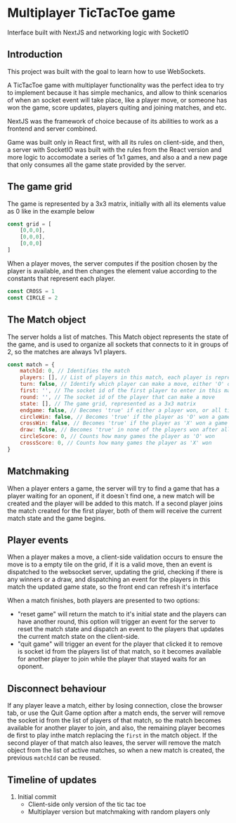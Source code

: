 # Multiplayer TicTacToe game  

Interface built with NextJS and networking logic with SocketIO

## Introduction

This project was built with the goal to learn how to use WebSockets.

A TicTacToe game with multiplayer functionality was the perfect idea to try to implement because it has simple mechanics, and allow to think scenarios of when an socket event will take place, like a player move, or someone has won the game, score updates, players quiting and joining matches, and etc.

NextJS was the framework of choice because of its abilities to work as a frontend and server combined.

Game was built only in React first, with all its rules on client-side, and then, a server with SocketIO was built with the rules from the React version and more logic to accomodate a series of 1x1 games, and also a and a new page that only consumes all the game state provided by the server.

## The game grid

The game is represented by a 3x3 matrix, initially with all its elements value as 0 like in the example below

```javascript
const grid = [
    [0,0,0],
    [0,0,0],
    [0,0,0]
]
```

When a player moves, the server computes if the position chosen by the player is available, and then changes the element value according to the constants that represent each player.

```javascript
const CROSS = 1
const CIRCLE = 2
```

## The Match object

The server holds a list of matches. This Match object represents the state of the game, and is used to organize all sockets that connects to it in groups of 2, so the matches are always 1v1 players.

```javascript
const match = {
    matchId: 0, // Identifies the match 
    players: [], // List of players in this match, each player is represented by the socket id
    turn: false, // Identify which player can make a move, either 'O' or 'X'
    first: '', // The socket id of the first player to enter in this match
    round: '', // The socket id of the player that can make a move
    state: [], // The game grid, represented as a 3x3 matrix 
    endgame: false, // Becomes 'true' if either a player won, or all tiles of the grid have been filled by a player move
    circleWin: false, // Becomes 'true' if the player as 'O' won a game
    crossWin: false, // Becomes 'true' if the player as 'X' won a game
    draw: false, // Becomes 'true' in none of the players won after all tiles have been filled by a player move
    circleScore: 0, // Counts how many games the player as 'O' won 
    crossScore: 0, // Counts how many games the player as 'X' won 
}
```

## Matchmaking

When a player enters a game, the server will try to find a game that has a player waiting for an oponent, if it doesn`t find one, a new match will be created and the player will be added to this match. If a second player joins the match created for the first player, both of them will receive the current match state and the game begins.

## Player events

When a player makes a move, a client-side validation occurs to ensure the move is to a empty tile on the grid, if it is a valid move, then an event is dispatched to the websocket server, updating the grid, checking if there is any winners or a draw, and dispatching an event for the players in this match the updated game state, so the front end can refresh it's interface

When a match finishes, both players are presented to two options: 
- "reset game" will return the match to it's initial state and the players can have another round, this option will trigger an event for the server to reset the match state and dispatch an event to the players that updates the current match state on the client-side.
- "quit game" will trigger an event for the player that clicked it to remove is socket id from the players list of that match, so it becomes available for another player to join while the player that stayed waits for an oponent.

## Disconnect behaviour

If any player leave a match, either by losing connection, close the browser tab, or use the Quit Game option after a match ends, the server will remove the socket id from the list of players of that match, so the match becomes available for another player to join, and also, the remaining player becomes de first to play inthe match replacing the `first` in the match object. If the second player of that match also leaves, the server will remove the match object from the list of active matches, so when a new match is created, the previous `matchId` can be reused.

## Timeline of updates

1. Initial commit
    - Client-side only version of the tic tac toe
    - Multiplayer version but matchmaking with random players only